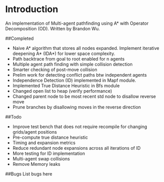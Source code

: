 # Introduction
An implementation of Multi-agent pathfinding using
A* with Operator Decomposition (OD). Written by Brandon Wu.

##Completed
* Naive A* algorithm that stores all nodes expanded. Implement iterative
deepening A* (IDA*) for lower space complexity.
* Path backtrace from goal to root enabled for n agents
* Multiple agent path finding with simple collision detection
* Smarter checking of post-move collision
* Prelim work for detecting conflict paths btw independent agents
* Independence Detection (ID) implemented in Mapf module. 
* Implemented True Distance Heuristic in Bfs module
* Changed open list to heap (verify performance)
* Changed parent node to be most recent std node to disallow reverse move
* Prune branches by disallowing moves in the reverse direction

##Todo
* Improve test bench that does not require recompile for changing
grids/agent positions
* Pre-compute true distance heuristic
* Timing and expansion metrics
* Reduce redundant node expansions across all iterations of ID
* More testing for ID implementation
* Multi-agent swap collisions
* Remove Memory leaks

##Bugs
List bugs here
